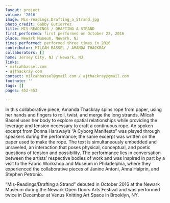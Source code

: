 ```yaml
---
layout: project
volume: '2016'
image: Mis-readings,Drafting_a_Strand.jpg
photo_credit: Gabby Gutierrez
title: MIS-READINGS / DRAFTING A STRAND
first_performed: first performed on October 22, 2016
place: Newark Museum, Newark, NJ
times_performed: performed three times in 2016
contributor: MILCAH BASSEL / AMANDA THACKRAY
collaborators: []
home: Jersey City, NJ / Newark, NJ
links:
- milcahbassel.com 
- ajthackray.com
contact: milcahbassel@gmail.com / ajthackray@gmail.com
footnote: ''
tags: []
pages: 452-453

---
```


In this collaborative piece, Amanda Thackray spins rope from paper, using her hands and fingers to roll, twist, and merge the long strands. Milcah Bassel uses her body to explore spatial relationships while providing the leverage and tension necessary to craft a continuous rope. An spoken excerpt from Donna Haraway’s “A Cyborg Manifesto” was played through speakers during the performance; the same excerpt was written on the paper used to make the rope. The text is simultaneously embedded and unraveled, an interaction that poses physical, conceptual, and poetic questions of tension and possibility. The performance lies in conversation between the artists’ respective bodies of work and was inspired in part by a visit to the Fabric Workshop and Museum in Philadelphia, where they experienced the collaborative pieces of Janine Antoni, Anna Halprin, and Stephen Petronio.

“Mis-Readings/Drafting a Strand” debuted in October 2016 at the Newark Museum during the Newark Open Doors Arts Festival and was performed twice in December at Venus Knitting Art Space in Brooklyn, NY.
